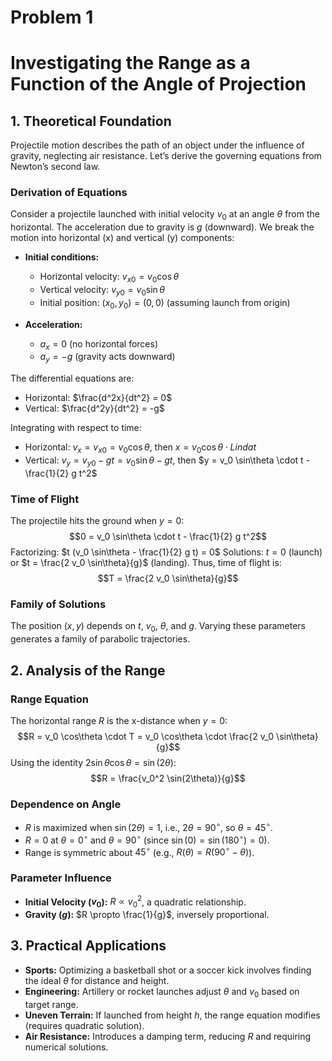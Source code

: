 # Problem 1
# Investigating the Range as a Function of the Angle of Projection

## 1. Theoretical Foundation

Projectile motion describes the path of an object under the influence of gravity, neglecting air resistance. Let’s derive the governing equations from Newton’s second law.

### Derivation of Equations
Consider a projectile launched with initial velocity $v_0$ at an angle $\theta$ from the horizontal. The acceleration due to gravity is $g$ (downward). We break the motion into horizontal (x) and vertical (y) components:

- **Initial conditions:**
  - Horizontal velocity: $v_{x0} = v_0 \cos\theta$
  - Vertical velocity: $v_{y0} = v_0 \sin\theta$
  - Initial position: $(x_0, y_0) = (0, 0)$ (assuming launch from origin)

- **Acceleration:**
  - $a_x = 0$ (no horizontal forces)
  - $a_y = -g$ (gravity acts downward)

The differential equations are:
- Horizontal: $\frac{d^2x}{dt^2} = 0$
- Vertical: $\frac{d^2y}{dt^2} = -g$

Integrating with respect to time:
- Horizontal: $v_x = v_{x0} = v_0 \cos\theta$, then $x = v_0 \cos\theta \cdot Linda t$
- Vertical: $v_y = v_{y0} - g t = v_0 \sin\theta - g t$, then $y = v_0 \sin\theta \cdot t - \frac{1}{2} g t^2$

### Time of Flight
The projectile hits the ground when $y = 0$:
$$0 = v_0 \sin\theta \cdot t - \frac{1}{2} g t^2$$
Factorizing: $t (v_0 \sin\theta - \frac{1}{2} g t) = 0$
Solutions: $t = 0$ (launch) or $t = \frac{2 v_0 \sin\theta}{g}$ (landing). Thus, time of flight is:
$$T = \frac{2 v_0 \sin\theta}{g}$$

### Family of Solutions
The position $(x, y)$ depends on $t$, $v_0$, $\theta$, and $g$. Varying these parameters generates a family of parabolic trajectories.

## 2. Analysis of the Range

### Range Equation
The horizontal range $R$ is the x-distance when $y = 0$:
$$R = v_0 \cos\theta \cdot T = v_0 \cos\theta \cdot \frac{2 v_0 \sin\theta}{g}$$
Using the identity $2 \sin\theta \cos\theta = \sin(2\theta)$:
$$R = \frac{v_0^2 \sin(2\theta)}{g}$$

### Dependence on Angle
- $R$ is maximized when $\sin(2\theta) = 1$, i.e., $2\theta = 90^\circ$, so $\theta = 45^\circ$.
- $R = 0$ at $\theta = 0^\circ$ and $\theta = 90^\circ$ (since $\sin(0) = \sin(180^\circ) = 0$).
- Range is symmetric about $45^\circ$ (e.g., $R(\theta) = R(90^\circ - \theta)$).

### Parameter Influence
- **Initial Velocity ($v_0$):** $R \propto v_0^2$, a quadratic relationship.
- **Gravity ($g$):** $R \propto \frac{1}{g}$, inversely proportional.

## 3. Practical Applications

- **Sports:** Optimizing a basketball shot or a soccer kick involves finding the ideal $\theta$ for distance and height.
- **Engineering:** Artillery or rocket launches adjust $\theta$ and $v_0$ based on target range.
- **Uneven Terrain:** If launched from height $h$, the range equation modifies (requires quadratic solution).
- **Air Resistance:** Introduces a damping term, reducing $R$ and requiring numerical solutions.
